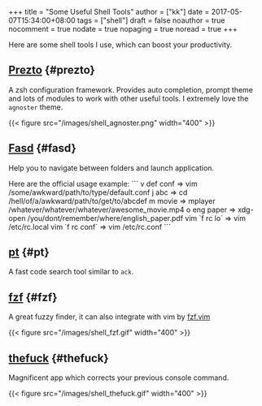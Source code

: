 +++
title = "Some Useful Shell Tools"
author = ["kk"]
date = 2017-05-07T15:34:00+08:00
tags = ["shell"]
draft = false
noauthor = true
nocomment = true
nodate = true
nopaging = true
noread = true
+++

Here are some shell tools I use, which can boost your productivity.


## [Prezto](https://github.com/sorin-ionescu/prezto) {#prezto}

A zsh configuration framework. Provides auto completion, prompt theme and lots of modules to work with other useful tools. I extremely love the `agnoster` theme.

{{< figure src="/images/shell_agnoster.png" width="400" >}}


## [Fasd](https://github.com/clvv/fasd) {#fasd}

Help you to navigate between folders and launch application.

Here are the official usage example:
\`\`\`
  v def conf       =>     vim /some/awkward/path/to/type/default.conf
  j abc            =>     cd /hell/of/a/awkward/path/to/get/to/abcdef
  m movie          =>     mplayer /whatever/whatever/whatever/awesome\_movie.mp4
  o eng paper      =>     xdg-open /you/dont/remember/where/english\_paper.pdf
  vim \`f rc lo\`    =>     vim /etc/rc.local
  vim \`f rc conf\`  =>     vim /etc/rc.conf
\`\`\`


## [pt](https://github.com/monochromegane/the%5Fplatinum%5Fsearcher) {#pt}

A fast code search tool similar to `ack`.


## [fzf](https://github.com/junegunn/fzf) {#fzf}

A great fuzzy finder, it can also integrate with vim by [fzf.vim](https://github.com/junegunn/fzf.vim)

{{< figure src="/images/shell_fzf.gif" width="400" >}}


## [thefuck](https://github.com/nvbn/thefuck) {#thefuck}

Magnificent app which corrects your previous console command.

{{< figure src="/images/shell_thefuck.gif" width="400" >}}
